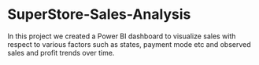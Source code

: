 # SuperStore-Sales-Analysis
In this project we created a Power BI dashboard to visualize sales with respect to various factors such as states, payment mode etc and observed sales and profit trends over time.
